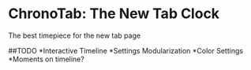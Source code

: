 # ChronoTab: The New Tab Clock
The best timepiece for the new tab page

##TODO
  *Interactive Timeline
  *Settings Modularization
  *Color Settings
  *Moments on timeline?
